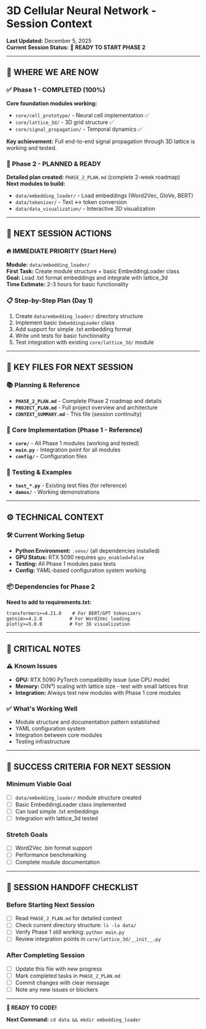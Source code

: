 # 3D Cellular Neural Network - Session Context

**Last Updated:** December 5, 2025  
**Current Session Status:** 🎯 **READY TO START PHASE 2**

---

## 🎯 WHERE WE ARE NOW

### ✅ Phase 1 - COMPLETED (100%)

**Core foundation modules working:**

- `core/cell_prototype/` - Neural cell implementation ✅
- `core/lattice_3d/` - 3D grid structure ✅
- `core/signal_propagation/` - Temporal dynamics ✅

**Key achievement:** Full end-to-end signal propagation through 3D lattice is working and tested.

### 🚀 Phase 2 - PLANNED & READY

**Detailed plan created:** `PHASE_2_PLAN.md` (complete 2-week roadmap)  
**Next modules to build:**

- `data/embedding_loader/` - Load embeddings (Word2Vec, GloVe, BERT)
- `data/tokenizer/` - Text ↔ token conversion
- `data/data_visualization/` - Interactive 3D visualization

---

## 🎯 NEXT SESSION ACTIONS

### 🔥 IMMEDIATE PRIORITY (Start Here)

**Module:** `data/embedding_loader/`  
**First Task:** Create module structure + basic EmbeddingLoader class  
**Goal:** Load .txt format embeddings and integrate with lattice_3d  
**Time Estimate:** 2-3 hours for basic functionality

### 📋 Step-by-Step Plan (Day 1)

1. Create `data/embedding_loader/` directory structure
2. Implement basic `EmbeddingLoader` class
3. Add support for simple .txt embedding format
4. Write unit tests for basic functionality
5. Test integration with existing `core/lattice_3d/` module

---

## 📁 KEY FILES FOR NEXT SESSION

### 📚 Planning & Reference

- **`PHASE_2_PLAN.md`** - Complete Phase 2 roadmap and details
- **`PROJECT_PLAN.md`** - Full project overview and architecture
- **`CONTEXT_SUMMARY.md`** - This file (session continuity)

### 🔧 Core Implementation (Phase 1 - Reference)

- **`core/`** - All Phase 1 modules (working and tested)
- **`main.py`** - Integration point for all modules
- **`config/`** - Configuration files

### 🧪 Testing & Examples

- **`test_*.py`** - Existing test files (for reference)
- **`demos/`** - Working demonstrations

---

## ⚙️ TECHNICAL CONTEXT

### 🛠️ Current Working Setup

- **Python Environment:** `.venv/` (all dependencies installed)
- **GPU Status:** RTX 5090 requires `gpu_enabled=False`
- **Testing:** All Phase 1 modules pass tests
- **Config:** YAML-based configuration system working

### 📦 Dependencies for Phase 2

**Need to add to requirements.txt:**

```
transformers>=4.21.0    # For BERT/GPT tokenizers
gensim>=4.2.0          # For Word2Vec loading
plotly>=5.0.0          # For 3D visualization
```

---

## 🐛 CRITICAL NOTES

### ⚠️ Known Issues

- **GPU:** RTX 5090 PyTorch compatibility issue (use CPU mode)
- **Memory:** O(N³) scaling with lattice size - test with small lattices first
- **Integration:** Always test new modules with Phase 1 core modules

### ✅ What's Working Well

- Module structure and documentation pattern established
- YAML configuration system
- Integration between core modules
- Testing infrastructure

---

## 🎯 SUCCESS CRITERIA FOR NEXT SESSION

### Minimum Viable Goal

- [ ] `data/embedding_loader/` module structure created
- [ ] Basic EmbeddingLoader class implemented
- [ ] Can load simple .txt embeddings
- [ ] Integration with lattice_3d tested

### Stretch Goals

- [ ] Word2Vec .bin format support
- [ ] Performance benchmarking
- [ ] Complete module documentation

---

## 🔄 SESSION HANDOFF CHECKLIST

### Before Starting Next Session

- [ ] Read `PHASE_2_PLAN.md` for detailed context
- [ ] Check current directory structure: `ls -la data/`
- [ ] Verify Phase 1 still working: `python main.py`
- [ ] Review integration points in `core/lattice_3d/__init__.py`

### After Completing Session

- [ ] Update this file with new progress
- [ ] Mark completed tasks in `PHASE_2_PLAN.md`
- [ ] Commit changes with clear message
- [ ] Note any new issues or blockers

---

**🚀 READY TO CODE!**

**Next Command:** `cd data && mkdir embedding_loader`
